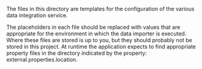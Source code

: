 The files in this directory are templates for the configuration of the various data integration service.  

The placeholders in each file should be replaced with values that are appropriate for the environment in which the data importer is executed.
Where these files are stored is up to you, but they should probably not be stored in this project.  At runtime the application expects to find appropriate property files in the directory indicated by the property: external.properties.location.                                              